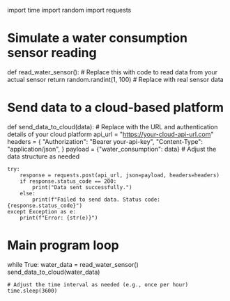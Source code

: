 import time
import random
import requests

# Simulate a water consumption sensor reading
def read_water_sensor():
    # Replace this with code to read data from your actual sensor
    return random.randint(1, 100)  # Replace with real sensor data

# Send data to a cloud-based platform
def send_data_to_cloud(data):
    # Replace with the URL and authentication details of your cloud platform
    api_url = "https://your-cloud-api-url.com"
    headers = {
        "Authorization": "Bearer your-api-key",
        "Content-Type": "application/json",
    }
    payload = {"water_consumption": data}  # Adjust the data structure as needed

    try:
        response = requests.post(api_url, json=payload, headers=headers)
        if response.status_code == 200:
            print("Data sent successfully.")
        else:
            print(f"Failed to send data. Status code: {response.status_code}")
    except Exception as e:
        print(f"Error: {str(e)}")

# Main program loop
while True:
    water_data = read_water_sensor()
    send_data_to_cloud(water_data)
    
    # Adjust the time interval as needed (e.g., once per hour)
    time.sleep(3600)
